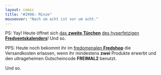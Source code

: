 ```yaml
---
layout: comic
title: "#2996: Minze"
mouseover: "Nach um acht ist vor um acht."
---
```


PS:
Yay!
Heute öffnet sich <a href="http://www.fonflatter.de/2013/12/02/das-2-tuerchen" title="Das 2. Türchen">das <strong>zweite Türchen</strong></a> <a href="http://www.fonflatter.de/der-fetzige-fredventskalender-2013" title="Der hyperfetzige Fredventskalender 2013">des hyperfetzigen <strong>Fredventskalenders</strong></a>!
Und so.

PPS:
Heute noch bekommt ihr im <a href="http://fred-o-mat.spreadshirt.net" title="Fredshop">fredomenalen <strong>Fredshop</strong></a> die Versandkosten erlassen, wenn ihr mindestens <strong>zwei</strong> Produkte erwerbt und den ultrageheimen Gutscheincode
<strong>FREIMAL2</strong>
benutzt.

Und so.
